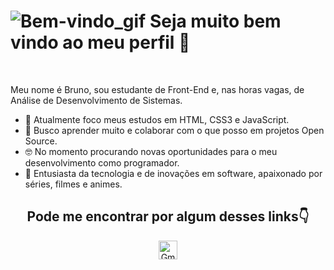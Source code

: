 <h1> <img src="https://raw.githubusercontent.com/alexnaiman/alexnaiman/master/resources/welcomeglitch.gif" alt="Bem-vindo_gif"> Seja muito bem vindo ao meu perfil 🖖 </h1>
<br>
<p>Meu nome é Bruno, sou estudante de Front-End e, nas horas vagas, de Análise de Desenvolvimento de Sistemas.</p>

- 🔭 Atualmente foco meus estudos em HTML, CSS3 e JavaScript.
- 🌱 Busco aprender muito e colaborar com o que posso em projetos Open Source.
- 🤓 No momento procurando novas oportunidades para o meu desenvolvimento como programador.
- 👾 Entusiasta da tecnologia e de inovações em software, apaixonado por séries, filmes e animes.

<h2 align="center">Pode me encontrar por algum desses links👇</h2>
 <p align="center">
 <a href="brunodevoliveira@gmail.com">
    <img src="https://img.icons8.com/color/452/gmail.png" alt="Gmail_logo" height="30" width="30">
  </a>
  
  </p>
<!--
**BrunodevOliveira/BrunodevOliveira** is a ✨ _special_ ✨ repository because its `README.md` (this file) appears on your GitHub profile.

Here are some ideas to get you started:

- 🔭 I’m currently working on ...
- 🌱 I’m currently learning ...
- 👯 I’m looking to collaborate on ...
- 🤔 I’m looking for help with ...
- 💬 Ask me about ...
- 📫 How to reach me: ...
- 😄 Pronouns: ...
- ⚡ Fun fact: ...
-->
